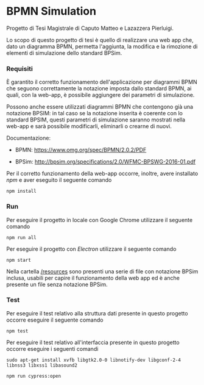 # BPMN Simulation
Progetto di Tesi Magistrale di Caputo Matteo e Lazazzera Pierluigi.

Lo scopo di questo progetto di tesi è quello di realizzare una web app che, dato un diagramma BPMN, permetta l'aggiunta, la modifica e la rimozione di elementi di simulazione dello standard BPSim.


### Requisiti
È garantito il corretto funzionamento dell'applicazione per diagrammi BPMN che seguono correttamente la notazione imposta dallo standard BPMN, ai quali, con la web-app, è possibile aggiungere dei parametri di simulazione.

Possono anche essere utilizzati diagrammi BPMN che contengono già una notazione BPSIM: in tal caso se la notazione inserita è coerente con lo standard BPSIM, questi parametri di simulazione saranno mostrati nella web-app e sarà possibile modificarli, eliminarli o crearne di nuovi.

Documentazione:

* BPMN: https://www.omg.org/spec/BPMN/2.0.2/PDF

* BPSim: http://bpsim.org/specifications/2.0/WFMC-BPSWG-2016-01.pdf


Per il corretto funzionamento della web-app occorre, inoltre, avere installato _npm_ e aver eseguito il seguente comando

```
npm install
```

### Run 

Per eseguire il progetto in locale con Google Chrome utilizzare il seguente comando
```
npm run all
```

Per eseguire il progetto con _Electron_ utilizzare il seguente comando
```
npm start
```

Nella cartella [/resources](/../../tree/master/resources) sono presenti una serie di file con notazione BPSim inclusa, usabili per capire il funzionamento della web app ed è anche presente un file senza notazione BPSim.

### Test

Per eseguire il test relativo alla struttura dati presente in questo progetto occorre eseguire il seguente comando 
```
npm test
```

Per eseguire il test relativo all'interfaccia presente in questo progetto occorre eseguire i seguenti comandi
```
sudo apt-get install xvfb libgtk2.0-0 libnotify-dev libgconf-2-4 libnss3 libxss1 libasound2
``` 
```
npm run cypress:open
```
